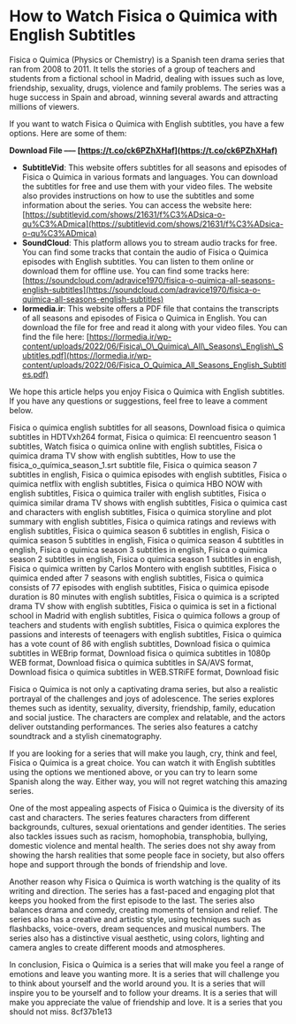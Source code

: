 
 
# How to Watch Fisica o Quimica with English Subtitles
 
Fisica o Quimica (Physics or Chemistry) is a Spanish teen drama series that ran from 2008 to 2011. It tells the stories of a group of teachers and students from a fictional school in Madrid, dealing with issues such as love, friendship, sexuality, drugs, violence and family problems. The series was a huge success in Spain and abroad, winning several awards and attracting millions of viewers.
 
If you want to watch Fisica o Quimica with English subtitles, you have a few options. Here are some of them:
 
**Download File ––– [https://t.co/ck6PZhXHaf](https://t.co/ck6PZhXHaf)**


 
- **SubtitleVid**: This website offers subtitles for all seasons and episodes of Fisica o Quimica in various formats and languages. You can download the subtitles for free and use them with your video files. The website also provides instructions on how to use the subtitles and some information about the series. You can access the website here: [https://subtitlevid.com/shows/21631/f%C3%ADsica-o-qu%C3%ADmica](https://subtitlevid.com/shows/21631/f%C3%ADsica-o-qu%C3%ADmica)
- **SoundCloud**: This platform allows you to stream audio tracks for free. You can find some tracks that contain the audio of Fisica o Quimica episodes with English subtitles. You can listen to them online or download them for offline use. You can find some tracks here: [https://soundcloud.com/adravice1970/fisica-o-quimica-all-seasons-english-subtitles](https://soundcloud.com/adravice1970/fisica-o-quimica-all-seasons-english-subtitles)
- **lormedia.ir**: This website offers a PDF file that contains the transcripts of all seasons and episodes of Fisica o Quimica in English. You can download the file for free and read it along with your video files. You can find the file here: [https://lormedia.ir/wp-content/uploads/2022/06/Fisica\_O\_Quimica\_All\_Seasons\_English\_Subtitles.pdf](https://lormedia.ir/wp-content/uploads/2022/06/Fisica_O_Quimica_All_Seasons_English_Subtitles.pdf)

We hope this article helps you enjoy Fisica o Quimica with English subtitles. If you have any questions or suggestions, feel free to leave a comment below.
 
Fisica o quimica english subtitles for all seasons,  Download fisica o quimica subtitles in HDTVxh264 format,  Fisica o quimica: El reencuentro season 1 subtitles,  Watch fisica o quimica online with english subtitles,  Fisica o quimica drama TV show with english subtitles,  How to use the fisica\_o\_química\_season\_1.srt subtitle file,  Fisica o quimica season 7 subtitles in english,  Fisica o quimica episodes with english subtitles,  Fisica o quimica netflix with english subtitles,  Fisica o quimica HBO NOW with english subtitles,  Fisica o quimica trailer with english subtitles,  Fisica o quimica similar drama TV shows with english subtitles,  Fisica o quimica cast and characters with english subtitles,  Fisica o quimica storyline and plot summary with english subtitles,  Fisica o quimica ratings and reviews with english subtitles,  Fisica o quimica season 6 subtitles in english,  Fisica o quimica season 5 subtitles in english,  Fisica o quimica season 4 subtitles in english,  Fisica o quimica season 3 subtitles in english,  Fisica o quimica season 2 subtitles in english,  Fisica o quimica season 1 subtitles in english,  Fisica o quimica written by Carlos Montero with english subtitles,  Fisica o quimica ended after 7 seasons with english subtitles,  Fisica o quimica consists of 77 episodes with english subtitles,  Fisica o quimica episode duration is 80 minutes with english subtitles,  Fisica o quimica is a scripted drama TV show with english subtitles,  Fisica o quimica is set in a fictional school in Madrid with english subtitles,  Fisica o quimica follows a group of teachers and students with english subtitles,  Fisica o quimica explores the passions and interests of teenagers with english subtitles,  Fisica o quimica has a vote count of 86 with english subtitles,  Download fisica o quimica subtitles in WEBrip format,  Download fisica o quimica subtitles in 1080p WEB format,  Download fisica o quimica subtitles in SA/AVS format,  Download fisica o quimica subtitles in WEB.STRiFE format,  Download fisic
  
Fisica o Quimica is not only a captivating drama series, but also a realistic portrayal of the challenges and joys of adolescence. The series explores themes such as identity, sexuality, diversity, friendship, family, education and social justice. The characters are complex and relatable, and the actors deliver outstanding performances. The series also features a catchy soundtrack and a stylish cinematography.
 
If you are looking for a series that will make you laugh, cry, think and feel, Fisica o Quimica is a great choice. You can watch it with English subtitles using the options we mentioned above, or you can try to learn some Spanish along the way. Either way, you will not regret watching this amazing series.
  
One of the most appealing aspects of Fisica o Quimica is the diversity of its cast and characters. The series features characters from different backgrounds, cultures, sexual orientations and gender identities. The series also tackles issues such as racism, homophobia, transphobia, bullying, domestic violence and mental health. The series does not shy away from showing the harsh realities that some people face in society, but also offers hope and support through the bonds of friendship and love.
 
Another reason why Fisica o Quimica is worth watching is the quality of its writing and direction. The series has a fast-paced and engaging plot that keeps you hooked from the first episode to the last. The series also balances drama and comedy, creating moments of tension and relief. The series also has a creative and artistic style, using techniques such as flashbacks, voice-overs, dream sequences and musical numbers. The series also has a distinctive visual aesthetic, using colors, lighting and camera angles to create different moods and atmospheres.
 
In conclusion, Fisica o Quimica is a series that will make you feel a range of emotions and leave you wanting more. It is a series that will challenge you to think about yourself and the world around you. It is a series that will inspire you to be yourself and to follow your dreams. It is a series that will make you appreciate the value of friendship and love. It is a series that you should not miss.
 8cf37b1e13
 
